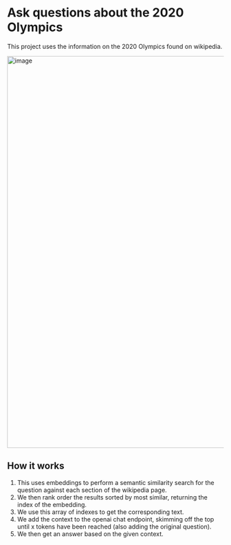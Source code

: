 # Ask questions about the 2020 Olympics
This project uses the information on the 2020 Olympics found on wikipedia.

<img width="910" alt="image" src="https://user-images.githubusercontent.com/92028931/231527160-17716349-b667-4f71-8b47-7616f6486099.png">

## How it works
<ol>
<li>This uses embeddings to perform a semantic similarity search for the question against each section of the wikipedia page.</li>
<li>We then rank order the results sorted by most similar, returning the index of the embedding.</li>
<li>We use this array of indexes to get the corresponding text.</li>
<li>We add the context to the openai chat endpoint, skimming off the top until x tokens have been reached (also adding the original question).</li>
<li>We then get an answer based on the given context.</li>
</ol

<img width="769" alt="image" src="https://user-images.githubusercontent.com/92028931/231528734-cb3b99bc-7dc6-46c3-9741-68087b50b6b5.png">
